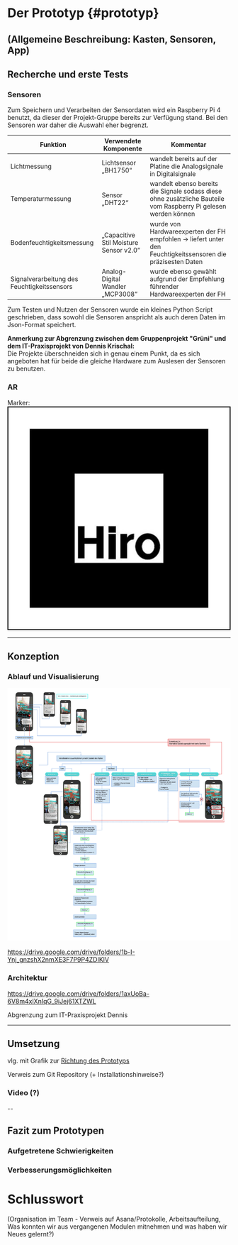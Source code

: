 
# Der Prototyp {#prototyp}
(Allgemeine Beschreibung: Kasten, Sensoren, App)
--
## Recherche und erste Tests
### Sensoren

Zum Speichern und Verarbeiten der Sensordaten wird ein Raspberry Pi 4 benutzt, da dieser der Projekt-Gruppe bereits zur Verfügung stand. Bei den Sensoren war daher die Auswahl eher begrenzt. 

| Funktion | Verwendete Komponente | Kommentar | 
|--------|--------|--------|
| Lichtmessung | Lichtsensor „BH1750“ | wandelt bereits auf der Platine die Analogsignale in Digitalsignale |
| Temperaturmessung  | Sensor „DHT22“ | wandelt ebenso bereits die Signale sodass diese ohne zusätzliche Bauteile vom Raspberry Pi gelesen werden können |
| Bodenfeuchtigkeitsmessung | „Capacitive Stil Moisture Sensor v2.0“ | wurde von Hardwareexperten der FH empfohlen  → liefert unter den Feuchtigkeitssensoren die präzisesten Daten |
| Signalverarbeitung des Feuchtigkeitssensors | Analog-Digital Wandler „MCP3008“ | wurde ebenso gewählt aufgrund der Empfehlung führender Hardwareexperten der FH |

Zum Testen und Nutzen der Sensoren wurde ein kleines Python Script geschrieben, dass sowohl die Sensoren anspricht als auch deren Daten im Json-Format speichert. 

**Anmerkung zur Abgrenzung zwischen dem Gruppenprojekt "Grüni" und dem IT-Praxisprojekt von Dennis Krischal:**  
Die Projekte überschneiden sich in genau einem Punkt, da es sich angeboten hat für beide die gleiche Hardware zum Auslesen der Sensoren zu benutzen.

### AR

Marker: ![Marker](img/Marker.jpeg)

---
## Konzeption
### Ablauf und Visualisierung

![Grafik - Ablauf und Visualisierung](img/AblaufVisualisierung_kompr.jpg)



https://drive.google.com/drive/folders/1b-I-Ynj_gnzshX2nmXE3F7P9P4ZDIKlV
### Architektur
https://drive.google.com/drive/folders/1axUoBa-6V8m4xlXnIqG_9iJej61XTZWL

Abgrenzung zum IT-Praxisprojekt Dennis

---
## Umsetzung
vlg. mit Grafik zur [Richtung des Prototyps](###features1)

Verweis zum Git Repository (+ Installationshinweise?)


### Video (?)

--
## Fazit zum Prototypen
### Aufgetretene Schwierigkeiten
### Verbesserungsmöglichkeiten

# Schlusswort
(Organisation im Team - Verweis auf Asana/Protokolle, Arbeitsaufteilung, Was konnten wir aus vergangenen Modulen mitnehmen und was haben wir Neues gelernt?)

